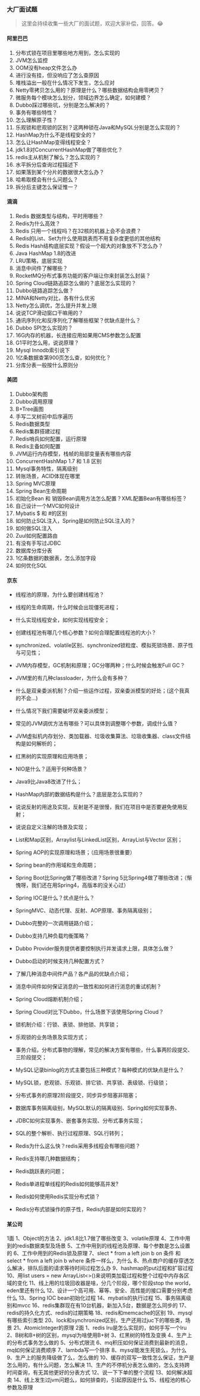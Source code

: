 ### 大厂面试题

> 这里会持续收集一些大厂的面试题，欢迎大家补偿，回答。😂

#### 阿里巴巴

1. 分布式锁在项目里哪些地方用到，怎么实现的
2. JVM怎么监控
3. OOM没有heap文件怎么办
4. 进行没有挂，但没响应了怎么查原因
5. 堆栈溢出一般在什么情况下发生，怎么应对
6. Netty零拷贝怎么用的？原理是什么？哪些数据结构会用零拷贝？
7. 微服务每个模块怎么划分，领域边界怎么确定，如何建模？
8. Dubbo踩过哪些坑，分别是怎么解决的？
9. 事务有哪些特性？
10. 怎么理解原子性？
11. 乐观锁和悲观锁的区别？这两种锁在Java和MySQL分别是怎么实现的？
12. HashMap为什么不是线程安全的？
13. 怎么让HashMap变得线程安全？
14. jdk1.8对ConcurrentHashMap做了哪些优化？
15. redis主从机制了解么？怎么实现的？
16. 水平拆分后查询过程描述下
17. 如果落到某个分片的数据很大怎么办？
18. 哈希取模会有什么问题么？
19. 拆分后主键怎么保证惟一？



#### 滴滴

1. Redis 数据类型与结构，平时用哪些？
2. Redis为什么高效？
3. Redis 只用一个线程吗？在32核的机器上会不会浪费？
4. Redis的List、Set为什么使用跳表而不用复杂度更低的其他结构
5. Redis Hash结构底层实现？假设一个超大的对象放不下怎么办？
6. Java HashMap 1.8的改进
7. LRU策略，底层实现
8. 消息中间件了解哪些？
9. RocketMQ分布式事务功能的客户端让你来封装怎么封装？
10. Spring Cloud链路追踪怎么做的？底层怎么实现的？
11. Dubbo链路追踪怎么做？
12. MINA和Netty对比，各有什么优劣
13. Netty怎么调优，怎么提升并发上限
14. 说说TCP滑动窗口干嘛用的？
15. 通讯序列化和反序列化了解哪些框架？优缺点是什么？
16. Dubbo SPI怎么实现的？
17. 16G内存的机器，长连接应用如果用CMS参数怎么配置
18. G1平时怎么用，说说原理？
19. Mysql Innodb索引说下
20. 1亿条数据查第900页怎么查，如何优化？
21. 分库分表一般按什么原则分



#### 美团

1. Dubbo架构图
2. Dubbo调用原理
3. B+Tree画图
4. 手写二叉树前中后序遍历
5. Redis数据类型
6. Redis集群搭建过程
7. Redis哨兵如何配置，运行原理
8. Redis主备如何配置
9. JVM运行内存模型，栈帧的局部变量表有哪些内容
10. ConcurrentHashMap 1.7 和 1.8 区别
11. Mysql事务特性，隔离级别
12. 转账场景，ACID体现在哪里
13. Spring MVC原理
14. Spring Bean生命周期
15. 初始化Bean 和 销毁Bean调用方法怎么配置？XML配置Bean有哪些标签？
16. 自己设计一个MVC如何设计
17. Mybatis \$ 和 \#的区别
18. 如何防止SQL注入，Spring是如何防止SQL注入的？
19. 如何做SQL注入
20. Zuul如何配置路由
21. 有没有手写过JDBC
22. 数据库分库分表
23. 1亿条数据的数据表，怎么添加字段
24. 如何优化SQL



#### 京东

- 线程池的原理，为什么要创建线程池？
- 线程的生命周期，什么时候会出现僵死进程；
- 什么实现线程安全，如何实现线程安全；
- 创建线程池有哪几个核心参数？如何合理配置线程池的大小？
- synchronized、volatile区别、synchronized锁粒度、模拟死锁场景、原子性与可见性；
- JVM内存模型，GC机制和原理；GC分哪两种；什么时候会触发Full GC？
- JVM里的有几种classloader，为什么会有多种？
- 什么是双亲委派机制？介绍一些运作过程，双亲委派模型的好处；(这个我真的不会...)
- 什么情况下我们需要破坏双亲委派模型；
- 常见的JVM调优方法有哪些？可以具体到调整哪个参数，调成什么值？
- JVM虚拟机内存划分、类加载器、垃圾收集算法、垃圾收集器、class文件结构是如何解析的；

- 红黑树的实现原理和应用场景；
- NIO是什么？适用于何种场景？
- Java9比Java8改进了什么；
- HashMap内部的数据结构是什么？底层是怎么实现的？
- 说说反射的用途及实现，反射是不是很慢，我们在项目中是否要避免使用反射；
- 说说自定义注解的场景及实现；
- List和Map区别，Arraylist与LinkedList区别，ArrayList与Vector 区别；

- Spring AOP的实现原理和场景；（应用场景很重要）
- Spring bean的作用域和生命周期；
- Spring Boot比Spring做了哪些改进？Spring 5比Spring4做了哪些改进；（惭愧呀，我们还在用Spring4，高版本的没关心过）
- Spring IOC是什么？优点是什么？
- SpringMVC、动态代理、反射、AOP原理、事务隔离级别；

- Dubbo完整的一次调用链路介绍；
- Dubbo支持几种负载均衡策略？
- Dubbo Provider服务提供者要控制执行并发请求上限，具体怎么做？
- Dubbo启动的时候支持几种配置方式？
- 了解几种消息中间件产品？各产品的优缺点介绍；
- 消息中间件如何保证消息的一致性和如何进行消息的重试机制？
- Spring Cloud熔断机制介绍；
- Spring Cloud对比下Dubbo，什么场景下该使用Spring Cloud？

- 锁机制介绍：行锁、表锁、排他锁、共享锁；
- 乐观锁的业务场景及实现方式；
- 事务介绍，分布式事物的理解，常见的解决方案有哪些，什么事两阶段提交、三阶段提交；
- MySQL记录binlog的方式主要包括三种模式？每种模式的优缺点是什么？
- MySQL锁，悲观锁、乐观锁、排它锁、共享锁、表级锁、行级锁；
- 分布式事务的原理2阶段提交，同步异步阻塞非阻塞；
- 数据库事务隔离级别，MySQL默认的隔离级别、Spring如何实现事务、
- JDBC如何实现事务、嵌套事务实现、分布式事务实现；
- SQL的整个解析、执行过程原理、SQL行转列；

- Redis为什么这么快？redis采用多线程会有哪些问题？
- Redis支持哪几种数据结构；
- Redis跳跃表的问题；
- Redis单进程单线程的Redis如何能够高并发?
- Redis如何使用Redis实现分布式锁？
- Redis分布式锁操作的原子性，Redis内部是如何实现的？



#### 某公司

1面
	1、Object的方法
	2、jdk1.8比1.7做了哪些改变
	3、volatile原理
	4、工作中用到的redis数据类型及场景
	5、工作中用到的线程池及原理、每个参数是怎么设置的
	6、工作中用到的Redis锁及原理
	7、slect * from a left join b on 条件 和 select * from a left join b where 条件一样么，为什么
	8、热点商户的缓存穿透怎么解决，排队后面的请求等待时间过程怎么办
	9、hashmap的put过程和扩容过程
	10、用list<User> users = new ArrayList<>()来说明类加载过程和整个过程中内存各区域的变化
	11、线上用的垃圾回收器是啥，分几个阶段，哪个阶段stop the world，eden里还有什么
	12、设计一个高可用、幂等、安全、高性能的接口需要分别考虑什么
	13、Spring IOC bean初始化过程
	14、mybatis的执行过程
	15、事务隔离级别和mvcc
	16、redis集群现在有10台机器，新加入5台，数据是怎么同步的
	17、redis的持久化方式、redis的过期策略
	18、redis和memcache的区别
	19、mysql有哪些索引类型
	20、lock和synchronized区别，生产还用过juc下的哪些类，场景
	21、AtomicInteger的原理
2面
	1、redis lru是怎么实现的，如何手写一个lru
	2、B树和B+树的区别，mysql为啥使用B+树
	3、红黑树的特性及变换
	4、生产上的分布式事务怎么做的
	5、分布式限流
	6、mq积压如何保证消费到最新的消息，mq如何保证消费顺序
	7、lambda写一个排序
	8、mysql能发生死锁么，为什么
	9、生产上的服务降级做了么，怎么做的
	10、缓存的双写一致性怎么保证，生产是怎么用的，有什么问题，怎么解决
	11、生产的不停机分表怎么做的，怎么支持跨时间查询，有无其他更好的分表方式
	12、说一下下单的整个流程
	13、如何解决超卖
	14、线上发生过jvm问题么，如何排查的，引起原因是什么
	15、线程池的核心参数及原理